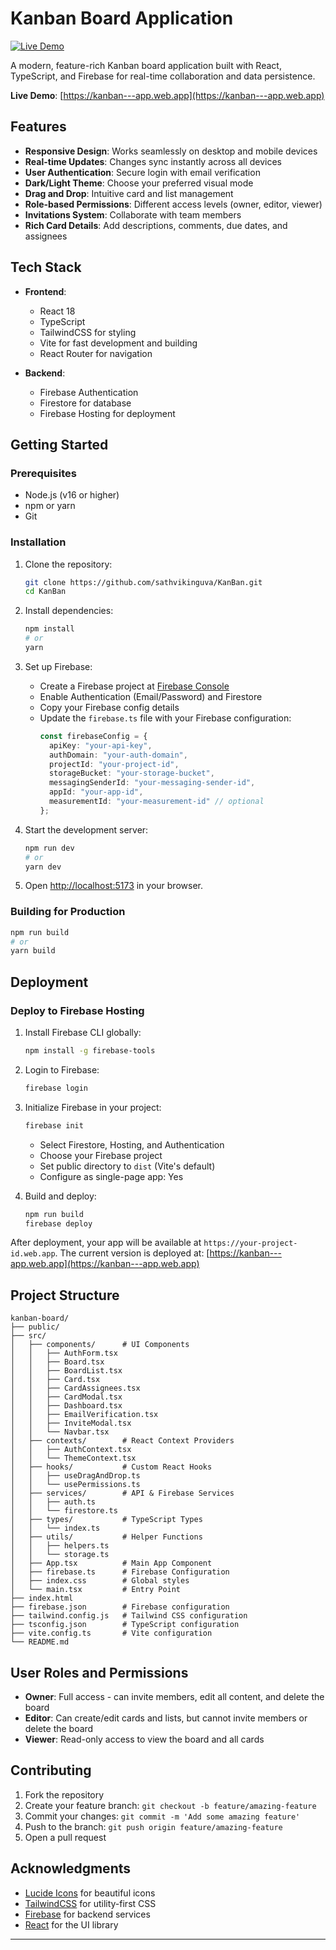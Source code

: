 # Kanban Board Application

[![Live Demo](https://img.shields.io/badge/Live%20Demo-View%20App-blue?style=for-the-badge)](https://kanban---app.web.app)

A modern, feature-rich Kanban board application built with React, TypeScript, and Firebase for real-time collaboration and data persistence.

**Live Demo**: [https://kanban---app.web.app](https://kanban---app.web.app)

## Features

- **Responsive Design**: Works seamlessly on desktop and mobile devices
- **Real-time Updates**: Changes sync instantly across all devices
- **User Authentication**: Secure login with email verification
- **Dark/Light Theme**: Choose your preferred visual mode
- **Drag and Drop**: Intuitive card and list management
- **Role-based Permissions**: Different access levels (owner, editor, viewer)
- **Invitations System**: Collaborate with team members
- **Rich Card Details**: Add descriptions, comments, due dates, and assignees

## Tech Stack

- **Frontend**:
  - React 18
  - TypeScript
  - TailwindCSS for styling
  - Vite for fast development and building
  - React Router for navigation

- **Backend**:
  - Firebase Authentication
  - Firestore for database
  - Firebase Hosting for deployment

## Getting Started

### Prerequisites

- Node.js (v16 or higher)
- npm or yarn
- Git

### Installation

1. Clone the repository:
   ```bash
   git clone https://github.com/sathvikinguva/KanBan.git
   cd KanBan
   ```

2. Install dependencies:
   ```bash
   npm install
   # or
   yarn
   ```

3. Set up Firebase:
   - Create a Firebase project at [Firebase Console](https://console.firebase.google.com/)
   - Enable Authentication (Email/Password) and Firestore
   - Copy your Firebase config details
   - Update the `firebase.ts` file with your Firebase configuration:
     ```typescript
     const firebaseConfig = {
       apiKey: "your-api-key",
       authDomain: "your-auth-domain",
       projectId: "your-project-id",
       storageBucket: "your-storage-bucket",
       messagingSenderId: "your-messaging-sender-id",
       appId: "your-app-id",
       measurementId: "your-measurement-id" // optional
     };
     ```

4. Start the development server:
   ```bash
   npm run dev
   # or
   yarn dev
   ```

5. Open [http://localhost:5173](http://localhost:5173) in your browser.

### Building for Production

```bash
npm run build
# or
yarn build
```

## Deployment

### Deploy to Firebase Hosting

1. Install Firebase CLI globally:
   ```bash
   npm install -g firebase-tools
   ```

2. Login to Firebase:
   ```bash
   firebase login
   ```

3. Initialize Firebase in your project:
   ```bash
   firebase init
   ```
   - Select Firestore, Hosting, and Authentication
   - Choose your Firebase project
   - Set public directory to `dist` (Vite's default)
   - Configure as single-page app: Yes

4. Build and deploy:
   ```bash
   npm run build
   firebase deploy
   ```

After deployment, your app will be available at `https://your-project-id.web.app`. The current version is deployed at:
[https://kanban---app.web.app](https://kanban---app.web.app)

## Project Structure

```
kanban-board/
├── public/
├── src/
│   ├── components/      # UI Components
│   │   ├── AuthForm.tsx
│   │   ├── Board.tsx
│   │   ├── BoardList.tsx
│   │   ├── Card.tsx
│   │   ├── CardAssignees.tsx
│   │   ├── CardModal.tsx
│   │   ├── Dashboard.tsx
│   │   ├── EmailVerification.tsx
│   │   ├── InviteModal.tsx
│   │   └── Navbar.tsx
│   ├── contexts/        # React Context Providers
│   │   ├── AuthContext.tsx
│   │   └── ThemeContext.tsx
│   ├── hooks/           # Custom React Hooks
│   │   ├── useDragAndDrop.ts
│   │   └── usePermissions.ts
│   ├── services/        # API & Firebase Services
│   │   ├── auth.ts
│   │   └── firestore.ts
│   ├── types/           # TypeScript Types
│   │   └── index.ts
│   ├── utils/           # Helper Functions
│   │   ├── helpers.ts
│   │   └── storage.ts
│   ├── App.tsx          # Main App Component
│   ├── firebase.ts      # Firebase Configuration
│   ├── index.css        # Global styles
│   └── main.tsx         # Entry Point
├── index.html
├── firebase.json        # Firebase configuration
├── tailwind.config.js   # Tailwind CSS configuration
├── tsconfig.json        # TypeScript configuration
├── vite.config.ts       # Vite configuration
└── README.md
```

## User Roles and Permissions

- **Owner**: Full access - can invite members, edit all content, and delete the board
- **Editor**: Can create/edit cards and lists, but cannot invite members or delete the board
- **Viewer**: Read-only access to view the board and all cards

## Contributing

1. Fork the repository
2. Create your feature branch: `git checkout -b feature/amazing-feature`
3. Commit your changes: `git commit -m 'Add some amazing feature'`
4. Push to the branch: `git push origin feature/amazing-feature`
5. Open a pull request

## Acknowledgments

- [Lucide Icons](https://lucide.dev/) for beautiful icons
- [TailwindCSS](https://tailwindcss.com/) for utility-first CSS
- [Firebase](https://firebase.google.com/) for backend services
- [React](https://reactjs.org/) for the UI library
---

